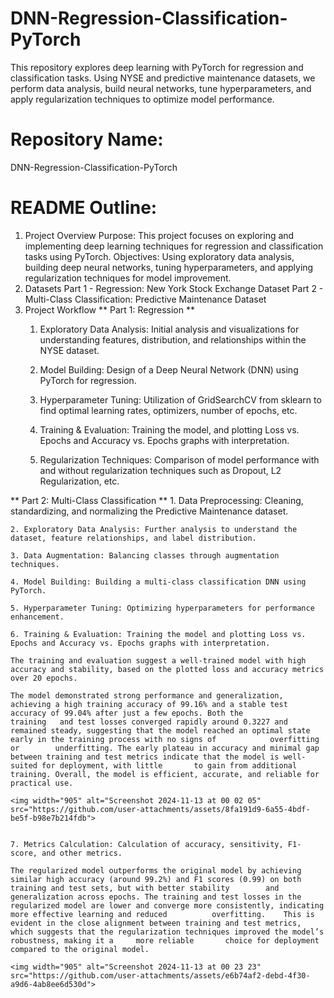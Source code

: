 # DNN-Regression-Classification-PyTorch
This repository explores deep learning with PyTorch for regression and classification tasks. Using NYSE and predictive maintenance datasets, we perform data analysis, build neural networks, tune hyperparameters, and apply regularization techniques to optimize model performance.

# Repository Name:
DNN-Regression-Classification-PyTorch

# README Outline:
1. Project Overview
  Purpose: This project focuses on exploring and implementing deep learning techniques for regression and classification tasks using PyTorch.
  Objectives: Using exploratory data analysis, building deep neural networks, tuning hyperparameters, and applying regularization techniques for model improvement.
2. Datasets
  Part 1 - Regression: New York Stock Exchange Dataset
  Part 2 - Multi-Class Classification: Predictive Maintenance Dataset
3. Project Workflow
**  Part 1: Regression **
    1. Exploratory Data Analysis: Initial analysis and visualizations for understanding features, distribution, and relationships within the NYSE dataset.

    2. Model Building: Design of a Deep Neural Network (DNN) using PyTorch for regression.

    3. Hyperparameter Tuning: Utilization of GridSearchCV from sklearn to find optimal learning rates, optimizers, number of epochs, etc.

    4. Training & Evaluation: Training the model, and plotting Loss vs. Epochs and Accuracy vs. Epochs graphs with interpretation.

    5. Regularization Techniques: Comparison of model performance with and without regularization techniques such as Dropout, L2 Regularization, etc.

**  Part 2: Multi-Class Classification **
    1. Data Preprocessing: Cleaning, standardizing, and normalizing the Predictive Maintenance dataset.

    2. Exploratory Data Analysis: Further analysis to understand the dataset, feature relationships, and label distribution.

    3. Data Augmentation: Balancing classes through augmentation techniques.

    4. Model Building: Building a multi-class classification DNN using PyTorch.

    5. Hyperparameter Tuning: Optimizing hyperparameters for performance enhancement.

    6. Training & Evaluation: Training the model and plotting Loss vs. Epochs and Accuracy vs. Epochs graphs with interpretation.

    The training and evaluation suggest a well-trained model with high accuracy and stability, based on the plotted loss and accuracy metrics over 20 epochs. 
    
    The model demonstrated strong performance and generalization, achieving a high training accuracy of 99.16% and a stable test accuracy of 99.04% after just a few epochs. Both the            training   and test losses converged rapidly around 0.3227 and remained steady, suggesting that the model reached an optimal state early in the training process with no signs of            overfitting or        underfitting. The early plateau in accuracy and minimal gap between training and test metrics indicate that the model is well-suited for deployment, with little       to gain from additional     training. Overall, the model is efficient, accurate, and reliable for practical use.

    <img width="905" alt="Screenshot 2024-11-13 at 00 02 05" src="https://github.com/user-attachments/assets/8fa191d9-6a55-4bdf-be5f-b98e7b214fdb">


    7. Metrics Calculation: Calculation of accuracy, sensitivity, F1-score, and other metrics.

    The regularized model outperforms the original model by achieving similar high accuracy (around 99.2%) and F1 scores (0.99) on both training and test sets, but with better stability        and    generalization across epochs. The training and test losses in the regularized model are lower and converge more consistently, indicating more effective learning and reduced          overfitting.    This is evident in the close alignment between training and test metrics, which suggests that the regularization techniques improved the model’s robustness, making it a     more reliable       choice for deployment compared to the original model.

    <img width="905" alt="Screenshot 2024-11-13 at 00 23 23" src="https://github.com/user-attachments/assets/e6b74af2-debd-4f30-a9d6-4ab8ee6d530d">
